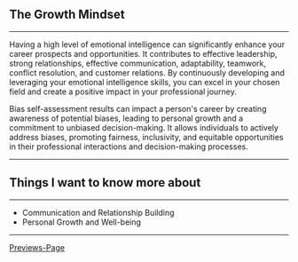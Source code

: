 

## **The Growth Mindset** 
-----

 Having a high level of emotional intelligence can significantly enhance your career prospects and opportunities. It contributes to effective leadership, strong relationships, effective communication, adaptability, teamwork, conflict resolution, and customer relations. By continuously developing and leveraging your emotional intelligence skills, you can excel in your chosen field and create a positive impact in your professional journey.

 Bias self-assessment results can impact a person's career by creating awareness of potential biases, leading to personal growth and a commitment to unbiased decision-making. It allows individuals to actively address biases, promoting fairness, inclusivity, and equitable opportunities in their professional interactions and decision-making processes.

 ------

## Things I want to know more about
----
- Communication and Relationship Building
- Personal Growth and Well-being

-----

[Previews-Page](./README.md)